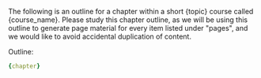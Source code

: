 The following is an outline for a chapter within a short {topic} course called {course_name}. Please study this chapter outline, as we will be using this outline to generate page material for every item listed under "pages", and we would like to avoid accidental duplication of content. 

Outline:
```yaml
{chapter}
```